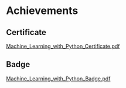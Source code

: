 

# Achievements
## Certificate
[Machine_Learning_with_Python_Certificate.pdf](https://prod-files-secure.s3.us-west-2.amazonaws.com/03e82b26-cccb-4906-bb56-adabcbdc0655/0f35a87e-0c16-48ac-af62-4e4cc34c6a19/Machine_Learning_with_Python_Certificate.pdf?X-Amz-Algorithm=AWS4-HMAC-SHA256&X-Amz-Content-Sha256=UNSIGNED-PAYLOAD&X-Amz-Credential=ASIAZI2LB466UNNSPWVO%2F20250203%2Fus-west-2%2Fs3%2Faws4_request&X-Amz-Date=20250203T221331Z&X-Amz-Expires=3600&X-Amz-Security-Token=IQoJb3JpZ2luX2VjEAYaCXVzLXdlc3QtMiJIMEYCIQCbulenRWRmLclBuXlzOsoPRfB%2FoH433g3SbR9o66vcKAIhAOE5mq2S8XQH250w6wJzBW63ubUOqCw08U3qK4LkSp54Kv8DCB8QABoMNjM3NDIzMTgzODA1IgxoHCCKU94kSbfButcq3ANxv6WmYLY%2FeArQR4J37%2BlfWMa2fWwOFEgouWVtV%2FPNKvt9S4Nal5Dm2VckCDT2IO2ftUcsMPr9%2FK8e8sJdjXmTHn1qEZGekNAhK8jE9DBQoCWpH4Ko4wKrCFaSXzyscAXiVeCCll2%2FeHkVEimwfpvAjOUh2LxCaiJO0%2BAVxc3BQ7deaUy%2FQsNkLKMqXyn29MZN7grNzqF4qa2LQ2zyw%2FZgLN620IWWoM0LWiCAgc7lxY2Ou4nxbrN7QcacjFScDZSE%2FVPQXOe3nz4pGCNUYok59lQR%2F7SlobPupvBFroxZYl6kdg5zyQ4Zr94IzEPJfYd1t7A9pbSqO5qxAja%2FY93aDN5Tp7vNHbwx3PzievPxa5FDmTwz%2FM3yfOO2LkGOdzqAL8pFhwrbfsP%2FHcEMio8EyfxtxF319swt4pwDWwRWvbiBju72D8v6%2FMDDxPS%2FDYY0ArCOj5%2Bu4wRDWfzBjGtmHJjsweTOKjG3we4XujRflcsdlN5j9Ft43FMALH%2FnyyafRPx4mBP1%2FJsEOW7VNf8ZEPLBBdKjYGzzvMY4Kai0n54rfmzK4YJFMQJkUdi756J5OGcck0yYOWLbNqRI9%2F3Mq2oI4ba22ENSw1L3Mk4%2FeKEqBEhlizCKxgyUhzCR94S9BjqkAUHE%2Bw4OD2F7nqYdAMlvwPQogD5UjMrpRJh9cqRdgGfg92naVCciViiTY%2BZVL%2FLmsaasYCh6L1ynxpe2Slmx0rgSycFF2Szw6hrCj5dTrrLt8xUnZYqPThV5g%2Fx8fhlNASUlXQyljaZYNp8uop1U77Q5ezNYR7pi%2FQbfgrS7%2FEJMy1jMv%2Fx4%2FT7Ijme8OAsHvhn%2FVvCpZm6KInePg0hRTQhydK08&X-Amz-Signature=41fc93ffcc5314225e50f32523cff90b86008b9af38710216d4557def67b0ee3&X-Amz-SignedHeaders=host&x-id=GetObject)
## Badge
[Machine_Learning_with_Python_Badge.pdf](https://prod-files-secure.s3.us-west-2.amazonaws.com/03e82b26-cccb-4906-bb56-adabcbdc0655/ff622a22-73d6-44e3-9c7b-e89a8e61b7aa/Machine_Learning_with_Python_Badge.pdf?X-Amz-Algorithm=AWS4-HMAC-SHA256&X-Amz-Content-Sha256=UNSIGNED-PAYLOAD&X-Amz-Credential=ASIAZI2LB466UNNSPWVO%2F20250203%2Fus-west-2%2Fs3%2Faws4_request&X-Amz-Date=20250203T221331Z&X-Amz-Expires=3600&X-Amz-Security-Token=IQoJb3JpZ2luX2VjEAYaCXVzLXdlc3QtMiJIMEYCIQCbulenRWRmLclBuXlzOsoPRfB%2FoH433g3SbR9o66vcKAIhAOE5mq2S8XQH250w6wJzBW63ubUOqCw08U3qK4LkSp54Kv8DCB8QABoMNjM3NDIzMTgzODA1IgxoHCCKU94kSbfButcq3ANxv6WmYLY%2FeArQR4J37%2BlfWMa2fWwOFEgouWVtV%2FPNKvt9S4Nal5Dm2VckCDT2IO2ftUcsMPr9%2FK8e8sJdjXmTHn1qEZGekNAhK8jE9DBQoCWpH4Ko4wKrCFaSXzyscAXiVeCCll2%2FeHkVEimwfpvAjOUh2LxCaiJO0%2BAVxc3BQ7deaUy%2FQsNkLKMqXyn29MZN7grNzqF4qa2LQ2zyw%2FZgLN620IWWoM0LWiCAgc7lxY2Ou4nxbrN7QcacjFScDZSE%2FVPQXOe3nz4pGCNUYok59lQR%2F7SlobPupvBFroxZYl6kdg5zyQ4Zr94IzEPJfYd1t7A9pbSqO5qxAja%2FY93aDN5Tp7vNHbwx3PzievPxa5FDmTwz%2FM3yfOO2LkGOdzqAL8pFhwrbfsP%2FHcEMio8EyfxtxF319swt4pwDWwRWvbiBju72D8v6%2FMDDxPS%2FDYY0ArCOj5%2Bu4wRDWfzBjGtmHJjsweTOKjG3we4XujRflcsdlN5j9Ft43FMALH%2FnyyafRPx4mBP1%2FJsEOW7VNf8ZEPLBBdKjYGzzvMY4Kai0n54rfmzK4YJFMQJkUdi756J5OGcck0yYOWLbNqRI9%2F3Mq2oI4ba22ENSw1L3Mk4%2FeKEqBEhlizCKxgyUhzCR94S9BjqkAUHE%2Bw4OD2F7nqYdAMlvwPQogD5UjMrpRJh9cqRdgGfg92naVCciViiTY%2BZVL%2FLmsaasYCh6L1ynxpe2Slmx0rgSycFF2Szw6hrCj5dTrrLt8xUnZYqPThV5g%2Fx8fhlNASUlXQyljaZYNp8uop1U77Q5ezNYR7pi%2FQbfgrS7%2FEJMy1jMv%2Fx4%2FT7Ijme8OAsHvhn%2FVvCpZm6KInePg0hRTQhydK08&X-Amz-Signature=d9d11190f3079b8500e6c5bbb260b7351dd70398425077a4485ea0d01d997d6b&X-Amz-SignedHeaders=host&x-id=GetObject)